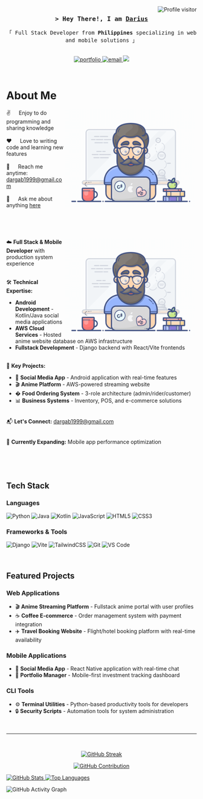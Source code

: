 <!--
<h2 align="center">
  Welcome to Cyber Arcenal's World!
  <img src="https://media.giphy.com/media/hvRJCLFzcasrR4ia7z/giphy.gif" width="28">
</h2>
-->

<a align="right" href="https://komarev.com/ghpvc/?username=Cyber-Arcenal">
  <img align="right" src="https://komarev.com/ghpvc/?username=Cyber-Arcenal&label=Visitors&color=0e75b6&style=flat" alt="Profile visitor" />
</a>

<!-- Intro  -->
<h3 align="center">
        <samp>&gt; Hey There!, I am
                <b><a target="_blank" href="https://darius-g.vercel.app">Darius</a></b>
        </samp>
</h3>

<p align="center"> 
  <samp>
    「 Full Stack Developer from <b>Philippines</b> specializing in web and mobile solutions 」
    <br>
    <br>
  </samp>
</p>

<p align="center">
 <a href="https://darius-g.vercel.app" target="blank">
  <img src="https://img.shields.io/badge/Portfolio-DC143C?style=for-the-badge&logo=google-chrome&logoColor=white" alt="portfolio" />
 </a>
 <a href="mailto:your-email@example.com" target="_blank">
  <img src="https://img.shields.io/badge/Gmail-D14836?style=for-the-badge&logo=gmail&logoColor=white" alt="email" />
 </a>
 <a href="https://github.com/Cyber-Arcenal" target="_blank">
  <img src="https://img.shields.io/badge/GitHub-100000?style=for-the-badge&logo=github&logoColor=white" />
 </a>
</p>
<br />


<!-- About Section -->
# About Me
 
<p>
 <img align="right" width="350" src="/assets/programmer.gif" alt="Coding gif" />
  
 ✌️ &emsp; Enjoy to do programming and sharing knowledge <br/><br/>
 ❤️ &emsp; Love to writing code and learning new features<br/><br/>
 📧 &emsp; Reach me anytime: dargab1999@gmail.com<br/><br/>
 💬 &emsp; Ask me about anything [here](https://github.com/AkNOwn389/AkNOwn389/issues)

</p>

<br/>
<br/>
<br/>

<p>
 <img align="right" width="350" src="/assets/programmer.gif" alt="Coding gif" />
  
 ☁️ **Full Stack & Mobile Developer** with production system experience<br/><br/>
 
 🛠️ **Technical Expertise:**
   - **Android Development** - Kotlin/Java social media applications
   - **AWS Cloud Services** - Hosted anime website database on AWS infrastructure
   - **Fullstack Development** - Django backend with React/Vite frontends<br/><br/>
 
 🚀 **Key Projects:**
   - 📱 **Social Media App** - Android application with real-time features
   - 🎬 **Anime Platform** - AWS-powered streaming website 
   - � **Food Ordering System** - 3-role architecture (admin/rider/customer)
   - 📊 **Business Systems** - Inventory, POS, and e-commerce solutions<br/><br/>
 
 📬 **Let's Connect:** dargab1999@gmail.com<br/><br/>
 
 🔭 **Currently Expanding:** Mobile app performance optimization
</p>

<br/>
<br/>
<br/>

## Tech Stack

### Languages
![Python](https://img.shields.io/badge/Python-3776AB?style=for-the-badge&logo=python&logoColor=white)
![Java](https://img.shields.io/badge/Java-ED8B00?style=for-the-badge&logo=openjdk&logoColor=white)
![Kotlin](https://img.shields.io/badge/Kotlin-7F52FF?style=for-the-badge&logo=kotlin&logoColor=white)
![JavaScript](https://img.shields.io/badge/JavaScript-F7DF1E?style=for-the-badge&logo=javascript&logoColor=black)
![HTML5](https://img.shields.io/badge/HTML5-E34F26?style=for-the-badge&logo=html5&logoColor=white)
![CSS3](https://img.shields.io/badge/CSS3-1572B6?style=for-the-badge&logo=css3&logoColor=white)

### Frameworks & Tools
![Django](https://img.shields.io/badge/Django-092E20?style=for-the-badge&logo=django&logoColor=white)
![Vite](https://img.shields.io/badge/Vite-B73BFE?style=for-the-badge&logo=vite&logoColor=FFD62E)
![TailwindCSS](https://img.shields.io/badge/Tailwind_CSS-38B2AC?style=for-the-badge&logo=tailwind-css&logoColor=white)
![Git](https://img.shields.io/badge/Git-F05032?style=for-the-badge&logo=git&logoColor=white)
![VS Code](https://img.shields.io/badge/VS_Code-007ACC?style=for-the-badge&logo=visual-studio-code&logoColor=white)

<br/>

## Featured Projects

### Web Applications
- 🎬 **Anime Streaming Platform** - Fullstack anime portal with user profiles
- ☕ **Coffee E-commerce** - Order management system with payment integration
- ✈️ **Travel Booking Website** - Flight/hotel booking platform with real-time availability

### Mobile Applications
- 📱 **Social Media App** - React Native application with real-time chat
- 💼 **Portfolio Manager** - Mobile-first investment tracking dashboard

### CLI Tools
- ⚙️ **Terminal Utilities** - Python-based productivity tools for developers
- 🔒 **Security Scripts** - Automation tools for system administration

<br/>
<hr/>
<br/>

<p align="center">
  <a href="https://github.com/Cyber-Arcenal">
    <img src="https://github-readme-streak-stats.herokuapp.com/?user=Cyber-Arcenal&theme=radical&border=7F3FBF&background=0D1117" alt="GitHub Streak"/>
  </a>
</p>

<p align="center">
  <a href="https://github.com/Cyber-Arcenal">
    <img src="https://github-profile-summary-cards.vercel.app/api/cards/profile-details?username=Cyber-Arcenal&theme=radical" alt="GitHub Contribution"/>
  </a>
</p>

<a> 
  <a href="https://github.com/Cyber-Arcenal">
    <img alt="GitHub Stats" src="https://denvercoder1-github-readme-stats.vercel.app/api?username=Cyber-Arcenal&show_icons=true&count_private=true&theme=react&border_color=7F3FBF&bg_color=0D1117&title_color=F85D7F&icon_color=F8D866" height="192px" width="49.5%"/>
  </a>
  <a href="https://github.com/Cyber-Arcenal">
    <img alt="Top Languages" src="https://denvercoder1-github-readme-stats.vercel.app/api/top-langs/?username=Cyber-Arcenal&langs_count=8&layout=compact&theme=react&border_color=7F3FBF&bg_color=0D1117&title_color=F85D7F&icon_color=F8D866" height="192px" width="49.5%"/>
  </a>
</a>

<br/>

![GitHub Activity Graph](https://github-readme-activity-graph.vercel.app/graph?username=Cyber-Arcenal&custom_title=Darius's%20GitHub%20Activity&bg_color=0D1117&color=7F3FBF&line=7F3FBF&point=7F3FBF&area_color=FFFFFF&title_color=FFFFFF&area=true)